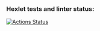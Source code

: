 ### Hexlet tests and linter status:
[![Actions Status](https://github.com/Hikitoc54/php-project-lvl2/workflows/hexlet-check/badge.svg)](https://github.com/Hikitoc54/php-project-lvl2/actions)